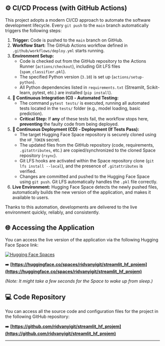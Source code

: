 
## ⚙️ CI/CD Process (with GitHub Actions)

This project adopts a modern CI/CD approach to automate the software development lifecycle. Every `git push` to the `main` branch automatically triggers the following steps:

1.  **Trigger:** Code is pushed to the `main` branch on GitHub.
2.  **Workflow Start:** The GitHub Actions workflow defined in `.github/workflows/deploy.yml` starts running.
3.  **Environment Setup:**
    *   Code is checked out from the GitHub repository to the Actions Runner (`actions/checkout`), including Git LFS files (`spam_classifier.pkl`).
    *   The specified Python version (`3.10`) is set up (`actions/setup-python`).
    *   All Python dependencies listed in `requirements.txt` (Streamlit, Scikit-learn, pytest, etc.) are installed (`pip install`).
4.  **🧪 Continuous Integration (CI) - Automated Testing:**
    *   The command `pytest tests/` is executed, running all automated tests located in the `tests/` folder (e.g., model loading, basic prediction).
    *   **Critical Step:** If **any** of these tests fail, the workflow stops here, **preventing** the faulty code from being deployed.
5.  **🚀 Continuous Deployment (CD) - Deployment (If Tests Pass):**
    *   The target Hugging Face Space repository is securely cloned using the `HF_TOKEN` secret.
    *   The updated files from the GitHub repository (code, requirements, `.gitattributes`, etc.) are copied/synchronized to the cloned Space repository (`rsync`).
    *   Git LFS hooks are activated within the Space repository clone (`git lfs install --local`), and the presence of `.gitattributes` is verified.
    *   Changes are committed and pushed to the Hugging Face Space using `git push`. Git LFS automatically handles the `.pkl` file correctly.
6.  **Live Environment:** Hugging Face Space detects the newly pushed files, automatically builds the new version of the application, and makes it available to users.

Thanks to this automation, developments are delivered to the live environment quickly, reliably, and consistently.

## 🌐 Accessing the Application

You can access the live version of the application via the following Hugging Face Space link:

[![Hugging Face Spaces](https://img.shields.io/badge/%F0%9F%A4%97%20Hugging%20Face-Spaces-blue)](https://huggingface.co/spaces/ridvanyigit/streamlit_hf_projem)

➡️ **[https://huggingface.co/spaces/ridvanyigit/streamlit_hf_projem](https://huggingface.co/spaces/ridvanyigit/streamlit_hf_projem)**

*(Note: It might take a few seconds for the Space to wake up from sleep.)*

## 💻 Code Repository

You can access all the source code and configuration files for the project in the following GitHub repository:

➡️ **[https://github.com/ridvanyigit/streamlit_hf_projem](https://github.com/ridvanyigit/streamlit_hf_projem)**

---